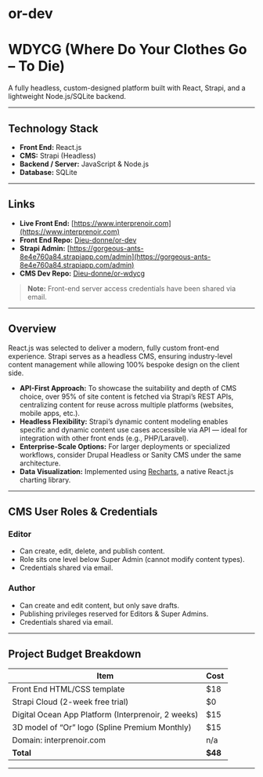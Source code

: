 # or-dev

# WDYCG (Where Do Your Clothes Go – To Die)

A fully headless, custom-designed platform built with React, Strapi, and a lightweight Node.js/SQLite backend.

---

## Technology Stack

* **Front End:** React.js
* **CMS:** Strapi (Headless)
* **Backend / Server:** JavaScript & Node.js
* **Database:** SQLite

---

## Links

* **Live Front End:** [https://www.interprenoir.com](https://www.interprenoir.com)
* **Front End Repo:** [Dieu-donne/or-dev](https://github.com/Dieu-donne/or-dev)
* **Strapi Admin:** [https://gorgeous-ants-8e4e760a84.strapiapp.com/admin](https://gorgeous-ants-8e4e760a84.strapiapp.com/admin)
* **CMS Dev Repo:** [Dieu-donne/or-wdycg](https://github.com/Dieu-donne/or-wdycg)

> **Note:** Front-end server access credentials have been shared via email.

---

## Overview

React.js was selected to deliver a modern, fully custom front-end experience. Strapi serves as a headless CMS, ensuring industry-level content management while allowing 100% bespoke design on the client side.

* **API-First Approach:** To showcase the suitability and depth of CMS choice, over 95% of site content is fetched via Strapi’s REST APIs, centralizing content for reuse across multiple platforms (websites, mobile apps, etc.).
* **Headless Flexibility:** Strapi’s dynamic content modeling enables specific and dynamic content use cases accessible via API — ideal for integration with other front ends (e.g., PHP/Laravel).
* **Enterprise-Scale Options:** For larger deployments or specialized workflows, consider Drupal Headless or Sanity CMS under the same architecture.
* **Data Visualization:** Implemented using [Recharts](https://recharts.org), a native React.js charting library.

---

## CMS User Roles & Credentials

### Editor

* Can create, edit, delete, and publish content.
* Role sits one level below Super Admin (cannot modify content types).
* Credentials shared via email.

### Author

* Can create and edit content, but only save drafts.
* Publishing privileges reserved for Editors & Super Admins.
* Credentials shared via email.

---

## Project Budget Breakdown

| Item                                               | Cost     |
| -------------------------------------------------- | -------- |
| Front End HTML/CSS template                        | \$18     |
| Strapi Cloud (2-week free trial)                   | \$0      |
| Digital Ocean App Platform (Interprenoir, 2 weeks) | \$15     |
| 3D model of “Or” logo (Spline Premium Monthly)     | \$15     |
| Domain: interprenoir.com                           | n/a      |
| **Total**                                          | **\$48** |

---
